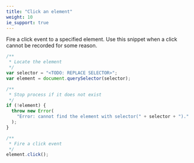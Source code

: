 ```yaml
---
title: "Click an element"
weight: 10
ie_support: true
---
```


Fire a click event to a specified element. Use this snippet when a click cannot be recorded for some reason.

```js
/**
 * Locate the element
 */
var selector = "<TODO: REPLACE SELECTOR>";
var element = document.querySelector(selector);

/**
 * Stop process if it does not exist
 */
if (!element) {
  throw new Error(
    "Error: cannot find the element with selector(" + selector + ")."
  );
}

/**
 * Fire a click event
 */
element.click();
```
